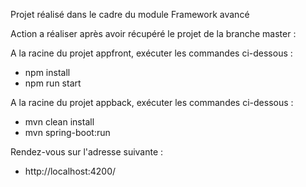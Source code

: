 Projet réalisé dans le cadre du module Framework avancé

Action a réaliser après avoir récupéré le projet de la branche master : 

A la racine du projet appfront, exécuter les commandes ci-dessous : 

- npm install
- npm run start

A la racine du projet appback, exécuter les commandes ci-dessous : 

- mvn clean install
- mvn spring-boot:run

Rendez-vous sur l'adresse suivante : 

- http://localhost:4200/
